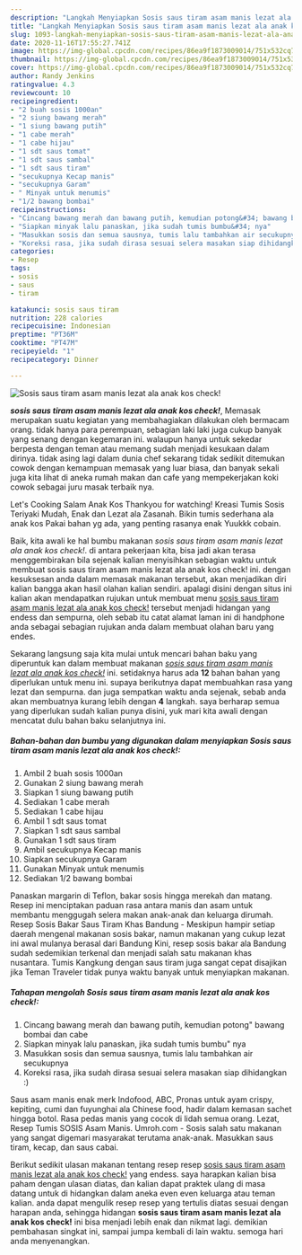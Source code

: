 ```yaml
---
description: "Langkah Menyiapkan Sosis saus tiram asam manis lezat ala anak kos check! Lezat"
title: "Langkah Menyiapkan Sosis saus tiram asam manis lezat ala anak kos check! Lezat"
slug: 1093-langkah-menyiapkan-sosis-saus-tiram-asam-manis-lezat-ala-anak-kos-check-lezat
date: 2020-11-16T17:55:27.741Z
image: https://img-global.cpcdn.com/recipes/86ea9f1873009014/751x532cq70/sosis-saus-tiram-asam-manis-lezat-ala-anak-kos-check-foto-resep-utama.jpg
thumbnail: https://img-global.cpcdn.com/recipes/86ea9f1873009014/751x532cq70/sosis-saus-tiram-asam-manis-lezat-ala-anak-kos-check-foto-resep-utama.jpg
cover: https://img-global.cpcdn.com/recipes/86ea9f1873009014/751x532cq70/sosis-saus-tiram-asam-manis-lezat-ala-anak-kos-check-foto-resep-utama.jpg
author: Randy Jenkins
ratingvalue: 4.3
reviewcount: 10
recipeingredient:
- "2 buah sosis 1000an"
- "2 siung bawang merah"
- "1 siung bawang putih"
- "1 cabe merah"
- "1 cabe hijau"
- "1 sdt saus tomat"
- "1 sdt saus sambal"
- "1 sdt saus tiram"
- "secukupnya Kecap manis"
- "secukupnya Garam"
- " Minyak untuk menumis"
- "1/2 bawang bombai"
recipeinstructions:
- "Cincang bawang merah dan bawang putih, kemudian potong&#34; bawang bombai dan cabe"
- "Siapkan minyak lalu panaskan, jika sudah tumis bumbu&#34; nya"
- "Masukkan sosis dan semua sausnya, tumis lalu tambahkan air secukupnya"
- "Koreksi rasa, jika sudah dirasa sesuai selera masakan siap dihidangkan :)"
categories:
- Resep
tags:
- sosis
- saus
- tiram

katakunci: sosis saus tiram 
nutrition: 228 calories
recipecuisine: Indonesian
preptime: "PT36M"
cooktime: "PT47M"
recipeyield: "1"
recipecategory: Dinner

---
```



![Sosis saus tiram asam manis lezat ala anak kos check!](https://img-global.cpcdn.com/recipes/86ea9f1873009014/751x532cq70/sosis-saus-tiram-asam-manis-lezat-ala-anak-kos-check-foto-resep-utama.jpg)

<b><i>sosis saus tiram asam manis lezat ala anak kos check!</i></b>, Memasak merupakan suatu kegiatan yang membahagiakan dilakukan oleh bermacam orang. tidak hanya para perempuan, sebagian laki laki juga cukup banyak yang senang dengan kegemaran ini. walaupun hanya untuk sekedar berpesta dengan teman atau memang sudah menjadi kesukaan dalam dirinya. tidak asing lagi dalam dunia chef sekarang tidak sedikit ditemukan cowok dengan kemampuan memasak yang luar biasa, dan banyak sekali juga kita lihat di aneka rumah makan dan cafe yang mempekerjakan koki cowok sebagai juru masak terbaik nya.

Let&#39;s Cooking Salam Anak Kos Thankyou for watching! Kreasi Tumis Sosis Teriyaki Mudah, Enak dan Lezat ala Zasanah. Bikin tumis sederhana ala anak kos Pakai bahan yg ada, yang penting rasanya enak Yuukkk cobain.

Baik, kita awali ke hal bumbu makanan <i>sosis saus tiram asam manis lezat ala anak kos check!</i>. di antara pekerjaan kita, bisa jadi akan terasa menggembirakan bila sejenak kalian menyisihkan sebagian waktu untuk membuat sosis saus tiram asam manis lezat ala anak kos check! ini. dengan kesuksesan anda dalam memasak makanan tersebut, akan menjadikan diri kalian bangga akan hasil olahan kalian sendiri. apalagi disini dengan situs ini kalian akan mendapatkan rujukan untuk membuat menu <u>sosis saus tiram asam manis lezat ala anak kos check!</u> tersebut menjadi hidangan yang endess dan sempurna, oleh sebab itu catat alamat laman ini di handphone anda sebagai sebagian rujukan anda dalam membuat olahan baru yang endes.


Sekarang langsung saja kita mulai untuk mencari bahan baku yang diperuntuk kan dalam membuat makanan <u><i>sosis saus tiram asam manis lezat ala anak kos check!</i></u> ini. setidaknya harus ada <b>12</b> bahan bahan yang diperlukan untuk menu ini. supaya berikutnya dapat membuahkan rasa yang lezat dan sempurna. dan juga sempatkan waktu anda sejenak, sebab anda akan membuatnya kurang lebih dengan <b>4</b> langkah. saya berharap semua yang diperlukan sudah kalian punya disini, yuk mari kita awali dengan mencatat dulu bahan baku selanjutnya ini.

<!--inarticleads1-->

##### Bahan-bahan dan bumbu yang digunakan dalam menyiapkan Sosis saus tiram asam manis lezat ala anak kos check!:

1. Ambil 2 buah sosis 1000an
1. Gunakan 2 siung bawang merah
1. Siapkan 1 siung bawang putih
1. Sediakan 1 cabe merah
1. Sediakan 1 cabe hijau
1. Ambil 1 sdt saus tomat
1. Siapkan 1 sdt saus sambal
1. Gunakan 1 sdt saus tiram
1. Ambil secukupnya Kecap manis
1. Siapkan secukupnya Garam
1. Gunakan  Minyak untuk menumis
1. Sediakan 1/2 bawang bombai


Panaskan margarin di Teflon, bakar sosis hingga merekah dan matang. Resep ini menciptakan paduan rasa antara manis dan asam untuk membantu menggugah selera makan anak-anak dan keluarga dirumah. Resep Sosis Bakar Saus Tiram Khas Bandung - Meskipun hampir setiap daerah mengenal makanan sosis bakar, namun makanan yang cukup lezat ini awal mulanya berasal dari Bandung Kini, resep sosis bakar ala Bandung sudah sedemikian terkenal dan menjadi salah satu makanan khas nusantara. Tumis Kangkung dengan saus tiram juga sangat cepat disajikan jika Teman Traveler tidak punya waktu banyak untuk menyiapkan makanan. 

<!--inarticleads2-->

##### Tahapan mengolah Sosis saus tiram asam manis lezat ala anak kos check!:

1. Cincang bawang merah dan bawang putih, kemudian potong&#34; bawang bombai dan cabe
1. Siapkan minyak lalu panaskan, jika sudah tumis bumbu&#34; nya
1. Masukkan sosis dan semua sausnya, tumis lalu tambahkan air secukupnya
1. Koreksi rasa, jika sudah dirasa sesuai selera masakan siap dihidangkan :)


Saus asam manis enak merk Indofood, ABC, Pronas untuk ayam crispy, kepiting, cumi dan fuyunghai ala Chinese food, hadir dalam kemasan sachet hingga botol. Rasa pedas manis yang cocok di lidah semua orang. Lezat, Resep Tumis SOSIS Asam Manis. Umroh.com - Sosis salah satu makanan yang sangat digemari masyarakat terutama anak-anak. Masukkan saus tiram, kecap, dan saus cabai. 

Berikut sedikit ulasan makanan tentang resep resep <u>sosis saus tiram asam manis lezat ala anak kos check!</u> yang endess. saya harapkan kalian bisa paham dengan ulasan diatas, dan kalian dapat praktek ulang di masa datang untuk di hidangkan dalam aneka even even keluarga atau teman kalian. anda dapat mengulik resep resep yang tertulis diatas sesuai dengan harapan anda, sehingga hidangan <b>sosis saus tiram asam manis lezat ala anak kos check!</b> ini bisa menjadi lebih enak dan nikmat lagi. demikian pembahasan singkat ini, sampai jumpa kembali di lain waktu. semoga hari anda menyenangkan.

